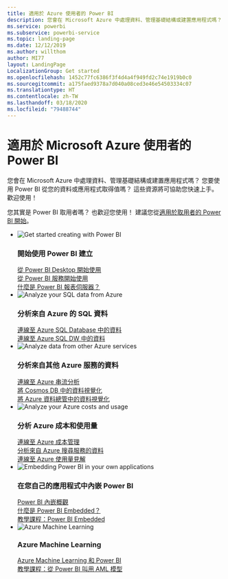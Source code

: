 ```yaml
---
title: 適用於 Azure 使用者的 Power BI
description: 您會在 Microsoft Azure 中處理資料、管理基礎結構或建置應用程式嗎？
ms.service: powerbi
ms.subservice: powerbi-service
ms.topic: landing-page
ms.date: 12/12/2019
ms.author: willthom
author: MI77
layout: LandingPage
LocalizationGroup: Get started
ms.openlocfilehash: 1452c77fc6386f3f4d4a4f949fd2c74e1919b0c0
ms.sourcegitcommit: a175faed9378a7d040a08ced3e46e54503334c07
ms.translationtype: HT
ms.contentlocale: zh-TW
ms.lasthandoff: 03/18/2020
ms.locfileid: "79488744"
---
```

# <a name="power-bi-for-microsoft-azure-users"></a>適用於 Microsoft Azure 使用者的 Power BI 

您會在 Microsoft Azure 中處理資料、管理基礎結構或建置應用程式嗎？ 您要使用 Power BI 從您的資料或應用程式取得值嗎？ 這些資源將可協助您快速上手。 歡迎使用！

您其實是 Power BI 取用者嗎？ 也歡迎您使用！ 建議您從[適用於取用者的 Power BI 開始](consumer/index.yml)。

<ul class="panelContent cardsF"> 
            <li> 
                  <div class="cardSize"> 
                        <div class="cardPadding"> 
                              <div class="card"> 
                                    <div class="cardImageOuter">
                                          <div class="cardImage">
                                                <img alt="Get started creating with Power BI" src="media/power-bi-creator-landing/power-bi-designer-get-started.svg" data-linktype="relative-path">
                                          </div>
                                    </div>
                                    <div class="cardText"> 
                                          <h3>開始使用 Power BI 建立</h3> 
                                          <p></p>
                                               <a href="desktop-what-is-desktop.md">從 Power BI Desktop 開始使用</a><br/> 
                                               <a href="fundamentals/power-bi-overview.md">從 Power BI 服務開始使用</a><br/> 
                                               <a href="report-server/get-started.md">什麼是 Power BI 報表伺服器？</a>
                                    </div> 
                              </div> 
                        </div> 
                  </div> 
            </li>
            <li> 
                  <div class="cardSize"> 
                        <div class="cardPadding"> 
                              <div class="card"> 
                                    <div class="cardImageOuter">
                                          <div class="cardImage">
                                                <img alt="Analyze your SQL data from Azure" src="media/power-bi-creator-landing/power-bi-designer-transform-shape-data.svg" data-linktype="relative-path">
                                          </div>
                                    </div>
                                    <div class="cardText"> 
                                          <h3>分析來自 Azure 的 SQL 資料</h3> 
                                          <p></p>
                                                <a href="service-azure-sql-database-with-direct-connect.md">連線至 Azure SQL Database 中的資料</a><br/> 
                                                <a href="service-azure-sql-data-warehouse-with-direct-connect.md">連線至 Azure SQL DW 中的資料</a> 
                                    </div> 
                              </div> 
                        </div> 
                  </div> 
            </li>
            <li> 
                  <div class="cardSize"> 
                        <div class="cardPadding"> 
                              <div class="card"> 
                                    <div class="cardImageOuter">
                                          <div class="cardImage">
                                                <img alt="Analyze data from other Azure services" src="media/power-bi-creator-landing/power-bi-designer-connect-data.svg" data-linktype="relative-path">
                                          </div>
                                    </div>
                                    <div class="cardText"> 
                                          <h3>分析來自其他 Azure 服務的資料</h3> 
                                          <p></p>
                                                <a href="https://docs.microsoft.com/azure/stream-analytics/stream-analytics-power-bi-dashboard">連線至 Azure 串流分析</a><br/> 
                                                <a href="https://docs.microsoft.com/azure/cosmos-db/powerbi-visualize">將 Cosmos DB 中的資料視覺化</a><br/> 
                                                <a href="https://docs.microsoft.com/azure/data-explorer/visualize-power-bi">將 Azure 資料總管中的資料視覺化</a>
                                    </div> 
                              </div> 
                        </div> 
                  </div> 
            </li>
            <li> 
                  <div class="cardSize"> 
                        <div class="cardPadding"> 
                              <div class="card"> 
                                    <div class="cardImageOuter">
                                          <div class="cardImage">
                                                <img alt="Analyze your Azure costs and usage" src="media/power-bi-creator-landing/power-bi-designer-licensing.svg" data-linktype="relative-path">
                                          </div>
                                    </div>
                                    <div class="cardText"> 
                                          <h3>分析 Azure 成本和使用量</h3> 
                                          <p></p>
                                                <a href="desktop-connect-azure-cost-management.md">連線至 Azure 成本管理</a><br/> 
                                                <a href="service-connect-to-azure-search.md">分析來自 Azure 搜尋服務的資料</a><br/> 
                                                <a href="desktop-connect-azure-consumption-insights.md">連線至 Azure 使用量見解</a>
                                    </div> 
                              </div> 
                        </div> 
                  </div> 
            </li>
            <li> 
                  <div class="cardSize"> 
                        <div class="cardPadding"> 
                              <div class="card"> 
                                    <div class="cardImageOuter">
                                          <div class="cardImage">
                                                <img alt="Embedding Power BI in your own applications" src="media/power-bi-creator-landing/power-bi-designer-modeling-data-relationships.svg" data-linktype="relative-path">
                                          </div>
                                    </div>
                                    <div class="cardText"> 
                                          <h3>在您自己的應用程式中內嵌 Power BI</h3> 
                                          <p></p>
                                                <a href="developer/embedded/embedding.md">Power BI 內嵌概觀</a><br/>
                                                <a href="developer/embedded/azure-pbie-what-is-power-bi-embedded.md">什麼是 Power BI Embedded？</a><br/> 
                                                <a href="developer/embedded/embed-sample-for-customers.md">教學課程：Power BI Embedded </a> 
                                    </div> 
                              </div> 
                        </div> 
                  </div> 
            </li>
            <li> 
                  <div class="cardSize"> 
                        <div class="cardPadding"> 
                              <div class="card"> 
                                    <div class="cardImageOuter">
                                          <div class="cardImage">
                                                <img alt="Azure Machine Learning" src="media/power-bi-creator-landing/power-bi-designer-create-reports-visuals-dashboards.svg" data-linktype="relative-path">
                                          </div>
                                    </div>
                                    <div class="cardText"> 
                                          <h3>Azure Machine Learning</h3> 
                                          <p></p>
                                                <a href="service-machine-learning-integration.md">Azure Machine Learning 和 Power BI</a><br/> 
                                                <a href="service-tutorial-invoke-machine-learning-model.md">教學課程：從 Power BI 叫用 AML 模型</a><br/> 
                                    </div> 
                              </div> 
                        </div> 
                  </div> 
            </li>
</ul>



